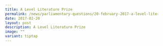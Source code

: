 ```yaml
---
title: A Level Literature Prize
permalink: /news/parliamentary-questions/20-february-2017-a-level-literature-prize/
date: 2017-02-20
layout: post
description: A Level Literature Prize
image: ""
variant: tiptap
---
```

